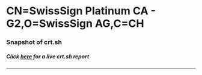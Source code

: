 # CN=SwissSign Platinum CA - G2,O=SwissSign AG,C=CH
### Snapshot of crt.sh
##### Click [here](https://crt.sh/?q=Serial_00849A25C4A47D0ABD) for a live crt.sh report

---
